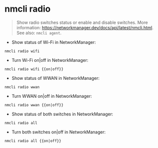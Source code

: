 # nmcli radio

> Show radio switches status or enable and disable switches.
> More information: <https://networkmanager.dev/docs/api/latest/nmcli.html>.
> See also: `nmcli agent`.

- Show status of Wi-Fi in NetworkManager:

`nmcli radio wifi`

- Turn Wi-Fi on|off in NetworkManager:

`nmcli radio wifi {{on|off}}`

- Show status of WWAN in NetworkManager:

`nmcli radio wwan`

- Turn WWAN on|off in NetworkManager:

`nmcli radio wwan {{on|off}}`

- Show status of both switches in NetworkManager:

`nmcli radio all`

- Turn both switches on|off in NetworkManager:

`nmcli radio all {{on|off}}`
